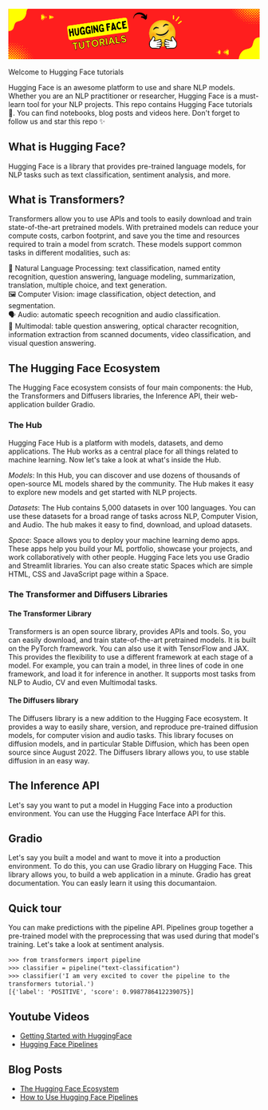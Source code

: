 <div align="center">

![](https://github.com/TirendazAcademy/Hugging-Face-Tutorials/blob/main/Images/Hugging-Face.png?raw=true)

</div>

Welcome to Hugging Face tutorials 

Hugging Face is an awesome platform to use and share NLP models. Whether you are an NLP practitioner or researcher, Hugging Face is a must-learn tool for your NLP projects. This repo contains Hugging Face tutorials 🤗. You can find notebooks, blog posts and videos here. Don't forget to follow us and star this repo ✨

## What is Hugging Face?

Hugging Face is a library that provides pre-trained language models, for NLP tasks such as text classification, sentiment analysis, and more. 

## What is Transformers?

Transformers allow you to use APIs and tools to easily download and train state-of-the-art pretrained models. With pretrained models can reduce your compute costs, carbon footprint, and save you the time and resources required to train a model from scratch. These models support common tasks in different modalities, such as:

📝 Natural Language Processing: text classification, named entity recognition, question answering, language modeling, summarization, translation, multiple choice, and text generation. <br>
🖼️ Computer Vision: image classification, object detection, and segmentation. <br>
🗣️ Audio: automatic speech recognition and audio classification. <br>
🐙 Multimodal: table question answering, optical character recognition, information extraction from scanned documents, video classification, and visual question answering. <br>

## The Hugging Face Ecosystem

The Hugging Face ecosystem consists of four main components: the Hub, the Transformers and Diffusers libraries, the Inference API, their web-application builder Gradio.

### The Hub

Hugging Face Hub is a platform with models, datasets, and demo applications. The Hub works as a central place for all things related to machine learning.  Now let's take a look at what's inside the Hub.

*Models*: In this Hub, you can discover and use dozens of thousands of open-source ML models shared by the community. The Hub makes it easy to explore new models and get started with NLP projects.

*Datasets*: The Hub contains 5,000 datasets in over 100 languages. You can use these datasets for a broad range of tasks across NLP, Computer Vision, and Audio. The hub makes it easy to find, download, and upload datasets.

*Space*: Space allows you to deploy your machine learning demo apps. These apps help you build your ML portfolio, showcase your projects, and work collaboratively with other people. Hugging Face lets you use Gradio and Streamlit libraries. You can also create static Spaces which are simple HTML, CSS and JavaScript page within a Space.

### The Transformer and Diffusers Libraries

#### The Transformer Library

Transformers is an open source library, provides APIs and tools. So, you can easily download, and train state-of-the-art pretrained models. It is built on the PyTorch framework. You can also use it with TensorFlow and JAX. This provides the flexibility to use a different framework at each stage of a model. For example, you can train a model, in three lines of code in one framework, and load it for inference in another. It supports most tasks from NLP to Audio, CV and even Multimodal tasks.

#### The Diffusers library

The Diffusers library is a new addition to the Hugging Face ecosystem.  It provides a way to easily share, version, and reproduce pre-trained diffusion models, for computer vision and audio tasks.  This library focuses on diffusion models, and in particular Stable Diffusion, which has been open source since August 2022.  The Diffusers library allows you, to use stable diffusion in an easy way.

## The Inference API

Let's say you want to put a model in Hugging Face into a production environment. You can use the Hugging Face Interface API for this. 

## Gradio

Let's say you built a model and want to move it into a production environment. To do this, you can use Gradio library on Hugging Face. This library allows you, to build a web application in a minute. Gradio has great documentation. You can easly learn it using this documantaion.

## Quick tour

You can make predictions with the pipeline API. Pipelines group together a pre-trained model with the preprocessing that was used during that model's training. Let's take a look at sentiment analysis.

```
>>> from transformers import pipeline
>>> classifier = pipeline("text-classification")
>>> classifier('I am very excited to cover the pipeline to the transformers tutorial.')
[{'label': 'POSITIVE', 'score': 0.9987786412239075}]
```

## Youtube Videos

- [Getting Started with HuggingFace](https://youtu.be/ir-_Ds_d8k4)
- [Hugging Face Pipelines](https://youtu.be/z-w4d7K010g)

## Blog Posts

- [The Hugging Face Ecosystem](https://medium.com/mlearning-ai/the-hugging-face-ecosystem-dab2adf49bea)
- [How to Use Hugging Face Pipelines](https://medium.com/towards-artificial-intelligence/hugging-face-pipelines-2cce20a8e5f0)
